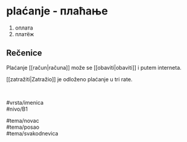 # plaćanje - плаћање

1. оплата  
2. платёж

## Rečenice

Plaćanje [[račun|računa]] može se [[obaviti|obaviti]] i putem interneta.

[[zatražiti|Zatražio]] je odloženo plaćanje u tri rate.

<br>

#vrsta/imenica  
#nivo/B1  

#tema/novac  
#tema/posao  
#tema/svakodnevica  
